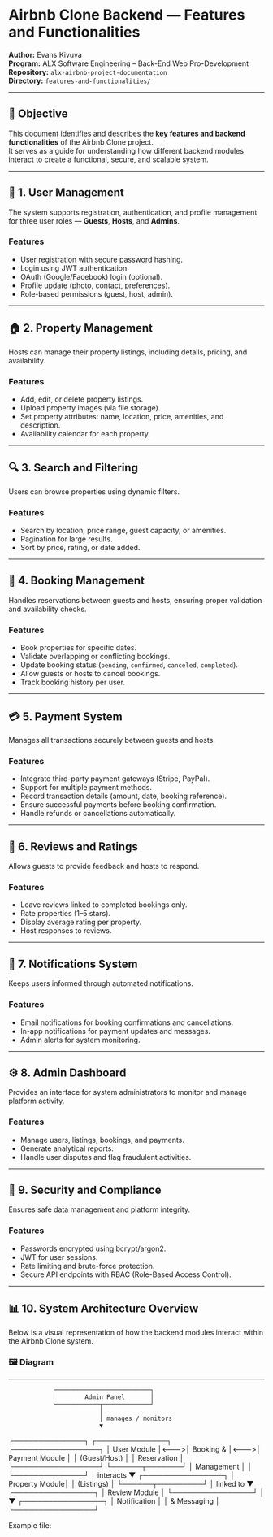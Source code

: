 
# Airbnb Clone Backend — Features and Functionalities

**Author:** Evans Kivuva  
**Program:** ALX Software Engineering – Back-End Web Pro-Development  
**Repository:** `alx-airbnb-project-documentation`  
**Directory:** `features-and-functionalities/`

---

## 🎯 Objective
This document identifies and describes the **key features and backend functionalities** of the Airbnb Clone project.  
It serves as a guide for understanding how different backend modules interact to create a functional, secure, and scalable system.

---

## 🧱 1. User Management
The system supports registration, authentication, and profile management for three user roles — **Guests**, **Hosts**, and **Admins**.

### Features
- User registration with secure password hashing.
- Login using JWT authentication.
- OAuth (Google/Facebook) login (optional).
- Profile update (photo, contact, preferences).
- Role-based permissions (guest, host, admin).

---

## 🏠 2. Property Management
Hosts can manage their property listings, including details, pricing, and availability.

### Features
- Add, edit, or delete property listings.
- Upload property images (via file storage).
- Set property attributes: name, location, price, amenities, and description.
- Availability calendar for each property.

---

## 🔍 3. Search and Filtering
Users can browse properties using dynamic filters.

### Features
- Search by location, price range, guest capacity, or amenities.
- Pagination for large results.
- Sort by price, rating, or date added.

---

## 📅 4. Booking Management
Handles reservations between guests and hosts, ensuring proper validation and availability checks.

### Features
- Book properties for specific dates.
- Validate overlapping or conflicting bookings.
- Update booking status (`pending`, `confirmed`, `canceled`, `completed`).
- Allow guests or hosts to cancel bookings.
- Track booking history per user.

---

## 💳 5. Payment System
Manages all transactions securely between guests and hosts.

### Features
- Integrate third-party payment gateways (Stripe, PayPal).
- Support for multiple payment methods.
- Record transaction details (amount, date, booking reference).
- Ensure successful payments before booking confirmation.
- Handle refunds or cancellations automatically.

---

## 🌟 6. Reviews and Ratings
Allows guests to provide feedback and hosts to respond.

### Features
- Leave reviews linked to completed bookings only.
- Rate properties (1–5 stars).
- Display average rating per property.
- Host responses to reviews.

---

## 📩 7. Notifications System
Keeps users informed through automated notifications.

### Features
- Email notifications for booking confirmations and cancellations.
- In-app notifications for payment updates and messages.
- Admin alerts for system monitoring.

---

## ⚙️ 8. Admin Dashboard
Provides an interface for system administrators to monitor and manage platform activity.

### Features
- Manage users, listings, bookings, and payments.
- Generate analytical reports.
- Handle user disputes and flag fraudulent activities.

---

## 🔐 9. Security and Compliance
Ensures safe data management and platform integrity.

### Features
- Passwords encrypted using bcrypt/argon2.
- JWT for user sessions.
- Rate limiting and brute-force protection.
- Secure API endpoints with RBAC (Role-Based Access Control).

---

## 📊 10. System Architecture Overview
Below is a visual representation of how the backend modules interact within the Airbnb Clone system.

### 🖼️ Diagram

---

                ┌──────────────────────────┐
                │        Admin Panel       │
                └────────────┬─────────────┘
                             │
                             │ manages / monitors
                             ▼
 ┌──────────────┐     ┌──────────────┐     ┌─────────────────┐
 │  User Module │<--->│ Booking &    │<--->│ Payment Module  │
 │ (Guest/Host) │     │ Reservation  │     └─────────────────┘
 └──────┬───────┘     │ Management   │
        │              └──────────────┘
        │ interacts
        ▼
 ┌────────────────┐
 │ Property Module│
 │ (Listings)     │
 └──────┬─────────┘
        │ linked to
        ▼
 ┌────────────────┐
 │ Review Module  │
 └────────────────┘
        │
        ▼
 ┌────────────────┐
 │ Notification   │
 │ & Messaging    │
 └────────────────┘



Example file:  
